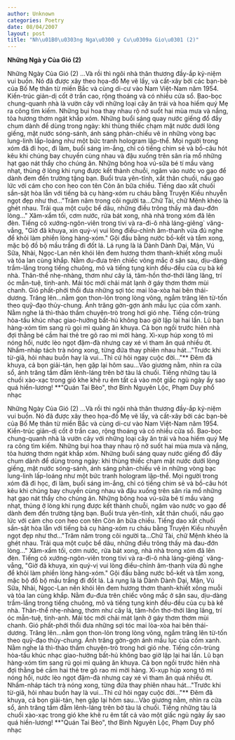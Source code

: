 ```yaml
---
author: Unknown
categories: Poetry
date: 08/04/2007
layout: post
title: "Nh\u01B0\u0303ng Nga\u0300 y Cu\u0309a Gio\u0301 (2)"
---
```


**Những Ngà y Của Gió (2)**

Những Ngày Của Gió (2)
     ...Và rồi thì ngôi nhà thân thương đầy-ắp kỷ-niệm vui buồn.  Nó đã được xây theo họa-đồ Mẹ vẽ lấy, và cất-xây bởi các bạn-bè của Bố Mẹ thân từ miền Bắc và cùng di-cư vào Nam Việt-Nam năm 1954. Kiến-trúc giản-dị cốt ở trần cao, rộng thoáng và có nhiều cửa sổ.  Bao-bọc chung-quanh nhà là vườn cây với những loại cây ăn trái và hoa hiếm quý Mẹ ra công tìm kiếm.  Những bụi hoa thay nhau rộ nở suốt hai mùa mưa và nắng, tỏa hương thơm ngát khắp xóm.
     Những buổi sáng quay nước giếng đổ đầy chum dành để dùng trong ngày: khi thùng thiếc chạm mặt nước dưới lòng giếng, mặt nước sóng-sánh, ánh sáng phản-chiếu vẽ in những vòng bạc lung-linh lấp-loáng như một bức tranh hologram lập-thể.  Mọi người trong xóm đã đi học, đi làm, buổi sáng im-ắng, chỉ có tiếng chim sẻ và bồ-câu hót kêu khi chúng bay chuyền cùng nhau và đậu xuống trên sân rỉa mổ những hạt gạo nát thẩy cho chúng ăn.  Những bông hoa vú-sữa bé tí mầu vàng nhạt, thủng ở lòng khi rụng được kết thành chuỗi, ngâm vào nước vo gạo để dành đem đến trường tặng bạn. 
     Buổi trưa yên-tĩnh, xắt thân chuối, nấu gạo lức với cám cho con heo con tên Còn ăn bữa chiều.  Tiếng dao xắt chuối sần-sật hòa lẫn với tiếng bà cụ hàng-xóm ru cháu bằng Truyện Kiều nhuyễn ngọt đẹp như thơ..."Trăm năm trong cõi người ta...Chữ Tài, chữ Mệnh khéo là ghét nhau.  Trải qua một cuộc bể dâu, những điều trông thấy mà đau-đớn lòng..."
     Xâm-xẩm tối, cơm nước, rửa bát xong, nhà nhà trong xóm đã lên đèn.  Tiếng cô xướng-ngôn-viên trong tivi và ra-đi-ô nhà láng-giêng` văng-vẳng, "Giờ đã khuya, xin quý-vị vui lòng điều-chỉnh âm-thanh vừa đủ nghe để khỏi làm phiền lòng hàng-xóm."  Gội đầu bằng nước bồ-kết và tắm xong, mặc bộ đồ bộ mầu trắng đi đốt lá.  Lá rụng là lá Dành Dành Dại, Mận, Vú Sữa, Nhài, Ngọc-Lan nên khói lên đem hương thơm thanh-khiết xông muỗi và tỏa lan cùng khắp.  Nằm đu-đưa trên chiếc võng mắc ở sân sau, dịu-dàng trầm-lắng trong tiếng chuông, mõ và tiếng tụng kinh đều-đều của cụ bà kế nhà.  Thân-thể nhẹ-nhàng, thơm như cây lá, tâm-hồn thơ-thới lâng lâng, trí óc mẫn-tuệ, tinh-anh.  Mái tóc mới chải mát lạnh ở gáy thơm thơm mùi chanh.  Gió phất-phới thổi đưa những sợi tóc mai lòa-xòa hai bên thái-dương.
     Trăng lên...nằm gọn thon-lỏn trong lòng võng, ngắm trăng lên từ-tốn theo quỹ-đạo thủy-chung.  Ánh trăng gờn-gợn ánh mầu lục của cốm xanh.  Nằm nghe lá thì-thào thầm chuyện-trò trong hơi gió nhẹ.  Tiếng côn-trùng hòa-tấu khúc nhạc giao-hưởng bất-hủ không bao giờ lập lại hai lần.  Lũ bạn hàng-xóm tìm sang rủ gọi mì quảng ăn khuya.  Cả bọn ngồi trước hiên nhà đợi thằng bé cầm hai thẻ tre gõ rao mì mời hàng.  Xì-xụp húp xong tô mì nóng hổi, nước lèo ngọt đậm-đà nhưng cay xé vì tham ăn quá nhiều ớt.  Nhấm-nháp tách trà nóng xong, từng đứa thay phiên nhau hát..."Trước khi từ-giã, hỏi nhau buồn hay là vui...Thì cứ hỏi ngay cuộc đời..."**  Đêm đã khuya, cả bọn giải-tán, hẹn gặp lại hôm sau...Vào giương nằm, nhìn ra cửa sổ, ánh trăng tắm đẫm lênh-láng trên bờ tàu lá chuối.  Tiếng những tàu lá chuối xào-xạc trong gió khe khẽ ru êm tất cả vào một giấc ngủ ngày ấy sao quá hiền-lương!
**"Quán Tai Bèo", thơ Bình Nguyên Lộc, Phạm Duy phổ nhạc

Những Ngày Của Gió (2)
     ...Và rồi thì ngôi nhà thân thương đầy-ắp kỷ-niệm vui buồn.  Nó đã được xây theo họa-đồ Mẹ vẽ lấy, và cất-xây bởi các bạn-bè của Bố Mẹ thân từ miền Bắc và cùng di-cư vào Nam Việt-Nam năm 1954. Kiến-trúc giản-dị cốt ở trần cao, rộng thoáng và có nhiều cửa sổ.  Bao-bọc chung-quanh nhà là vườn cây với những loại cây ăn trái và hoa hiếm quý Mẹ ra công tìm kiếm.  Những bụi hoa thay nhau rộ nở suốt hai mùa mưa và nắng, tỏa hương thơm ngát khắp xóm.
     Những buổi sáng quay nước giếng đổ đầy chum dành để dùng trong ngày: khi thùng thiếc chạm mặt nước dưới lòng giếng, mặt nước sóng-sánh, ánh sáng phản-chiếu vẽ in những vòng bạc lung-linh lấp-loáng như một bức tranh hologram lập-thể.  Mọi người trong xóm đã đi học, đi làm, buổi sáng im-ắng, chỉ có tiếng chim sẻ và bồ-câu hót kêu khi chúng bay chuyền cùng nhau và đậu xuống trên sân rỉa mổ những hạt gạo nát thẩy cho chúng ăn.  Những bông hoa vú-sữa bé tí mầu vàng nhạt, thủng ở lòng khi rụng được kết thành chuỗi, ngâm vào nước vo gạo để dành đem đến trường tặng bạn. 
     Buổi trưa yên-tĩnh, xắt thân chuối, nấu gạo lức với cám cho con heo con tên Còn ăn bữa chiều.  Tiếng dao xắt chuối sần-sật hòa lẫn với tiếng bà cụ hàng-xóm ru cháu bằng Truyện Kiều nhuyễn ngọt đẹp như thơ..."Trăm năm trong cõi người ta...Chữ Tài, chữ Mệnh khéo là ghét nhau.  Trải qua một cuộc bể dâu, những điều trông thấy mà đau-đớn lòng..."
     Xâm-xẩm tối, cơm nước, rửa bát xong, nhà nhà trong xóm đã lên đèn.  Tiếng cô xướng-ngôn-viên trong tivi và ra-đi-ô nhà láng-giêng` văng-vẳng, "Giờ đã khuya, xin quý-vị vui lòng điều-chỉnh âm-thanh vừa đủ nghe để khỏi làm phiền lòng hàng-xóm."  Gội đầu bằng nước bồ-kết và tắm xong, mặc bộ đồ bộ mầu trắng đi đốt lá.  Lá rụng là lá Dành Dành Dại, Mận, Vú Sữa, Nhài, Ngọc-Lan nên khói lên đem hương thơm thanh-khiết xông muỗi và tỏa lan cùng khắp.  Nằm đu-đưa trên chiếc võng mắc ở sân sau, dịu-dàng trầm-lắng trong tiếng chuông, mõ và tiếng tụng kinh đều-đều của cụ bà kế nhà.  Thân-thể nhẹ-nhàng, thơm như cây lá, tâm-hồn thơ-thới lâng lâng, trí óc mẫn-tuệ, tinh-anh.  Mái tóc mới chải mát lạnh ở gáy thơm thơm mùi chanh.  Gió phất-phới thổi đưa những sợi tóc mai lòa-xòa hai bên thái-dương.
     Trăng lên...nằm gọn thon-lỏn trong lòng võng, ngắm trăng lên từ-tốn theo quỹ-đạo thủy-chung.  Ánh trăng gờn-gợn ánh mầu lục của cốm xanh.  Nằm nghe lá thì-thào thầm chuyện-trò trong hơi gió nhẹ.  Tiếng côn-trùng hòa-tấu khúc nhạc giao-hưởng bất-hủ không bao giờ lập lại hai lần.  Lũ bạn hàng-xóm tìm sang rủ gọi mì quảng ăn khuya.  Cả bọn ngồi trước hiên nhà đợi thằng bé cầm hai thẻ tre gõ rao mì mời hàng.  Xì-xụp húp xong tô mì nóng hổi, nước lèo ngọt đậm-đà nhưng cay xé vì tham ăn quá nhiều ớt.  Nhấm-nháp tách trà nóng xong, từng đứa thay phiên nhau hát..."Trước khi từ-giã, hỏi nhau buồn hay là vui...Thì cứ hỏi ngay cuộc đời..."**  Đêm đã khuya, cả bọn giải-tán, hẹn gặp lại hôm sau...Vào giương nằm, nhìn ra cửa sổ, ánh trăng tắm đẫm lênh-láng trên bờ tàu lá chuối.  Tiếng những tàu lá chuối xào-xạc trong gió khe khẽ ru êm tất cả vào một giấc ngủ ngày ấy sao quá hiền-lương!
**"Quán Tai Bèo", thơ Bình Nguyên Lộc, Phạm Duy phổ nhạc
